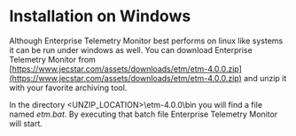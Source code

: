 # Installation on Windows
Although Enterprise Telemetry Monitor best performs on linux like systems it can be run under windows as well. You can download Enterprise Telemetry Monitor from [https://www.jecstar.com/assets/downloads/etm/etm-4.0.0.zip](https://www.jecstar.com/assets/downloads/etm/etm-4.0.0.zip) and unzip it with your favorite archiving tool. 

In the directory <UNZIP_LOCATION>\etm-4.0.0\bin you will find a file named *etm.bat*. By executing that batch file Enterprise Telemetry Monitor will start.